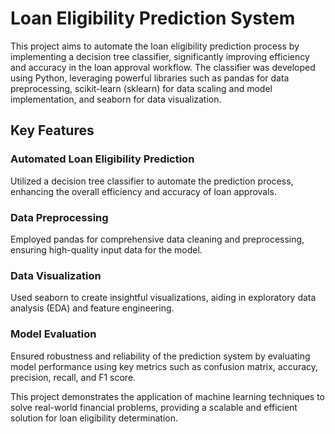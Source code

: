 # Loan Eligibility Prediction System

This project aims to automate the loan eligibility prediction process by implementing a decision tree classifier, significantly improving efficiency and accuracy in the loan approval workflow. The classifier was developed using Python, leveraging powerful libraries such as pandas for data preprocessing, scikit-learn (sklearn) for data scaling and model implementation, and seaborn for data visualization.

## Key Features

### Automated Loan Eligibility Prediction
Utilized a decision tree classifier to automate the prediction process, enhancing the overall efficiency and accuracy of loan approvals.

### Data Preprocessing
Employed pandas for comprehensive data cleaning and preprocessing, ensuring high-quality input data for the model.

### Data Visualization
Used seaborn to create insightful visualizations, aiding in exploratory data analysis (EDA) and feature engineering.

### Model Evaluation
Ensured robustness and reliability of the prediction system by evaluating model performance using key metrics such as confusion matrix, accuracy, precision, recall, and F1 score.

This project demonstrates the application of machine learning techniques to solve real-world financial problems, providing a scalable and efficient solution for loan eligibility determination.
